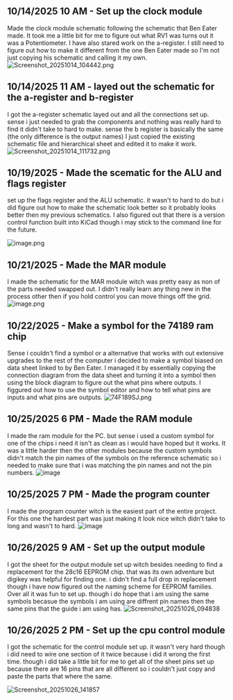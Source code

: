 <!--
  ===================    !!READ THIS NOTICE!!   ====================
  DO NOT edit this file manually. Your changes WILL BE OVERWRITTEN!
  This journal is auto generated and updated by Hack Club Blueprint.
  To edit this file, please edit your journal entries on Blueprint.
  ==================================================================
-->

## 10/14/2025 10 AM - Set up the clock module  

Made the clock module schematic following the schematic that Ben Eater made. It took me a little bit for me to figure out what RV1 was turns out it was a Potentiometer. I have also stared work on the a-register. I still need to figure out how to make it different from the one Ben Eater made so I'm not just copying his schematic and calling it my own. ![Screenshot_20251014_104442.png](https://blueprint.hackclub.com/user-attachments/blobs/proxy/eyJfcmFpbHMiOnsiZGF0YSI6MjIwMywicHVyIjoiYmxvYl9pZCJ9fQ==--0414950fb8ee1dacb4ae17ba9ccf1d42f8d0abc1/Screenshot_20251014_104442.png)  

## 10/14/2025 11 AM - layed out the schematic for the a-register and b-register  

I got the a-register schematic layed out and all the connections set up. sense i just needed to grab the components and nothing was really hard to find it didn't take to hard to make. sense the b register is basically the same (the only difference is the output names) I just copied the existing schematic file and hierarchical sheet and edited it to make it work.
![Screenshot_20251014_111732.png](https://blueprint.hackclub.com/user-attachments/blobs/proxy/eyJfcmFpbHMiOnsiZGF0YSI6MjIxMywicHVyIjoiYmxvYl9pZCJ9fQ==--503a58eb351ad3e66d941f6c948d3f7b6ec3daad/Screenshot_20251014_111732.png)  

## 10/19/2025 - Made the scematic for the ALU and flags register  

set up the flags register and the ALU schematic. it wasn't to hard to do but i did figure out how to make the schematic look better so it probably looks better then my previous schematics. I also figured out that there is a version control function built into KiCad though i may stick to the command line for the future.

![image.png](https://blueprint.hackclub.com/user-attachments/blobs/proxy/eyJfcmFpbHMiOnsiZGF0YSI6MzU0MCwicHVyIjoiYmxvYl9pZCJ9fQ==--edb4d5dab8a4c14b641bf7c07b2b16b2de5177f0/image.png)
  

## 10/21/2025 - Made the MAR module  

I made the schematic for the MAR module witch was pretty easy as non of the parts needed swapped out. I didn't really learn any thing new in the process other then if you hold control you can move things off the grid.
![image.png](https://blueprint.hackclub.com/user-attachments/blobs/proxy/eyJfcmFpbHMiOnsiZGF0YSI6NDI2MiwicHVyIjoiYmxvYl9pZCJ9fQ==--aeb01d592da6778ed581c8fa601a26a26e73ff8c/image.png)
  

## 10/22/2025 - Make a symbol for the 74189 ram chip  

Sense i couldn't find a symbol or a alternative that works with out extensive upgrades to the rest of the computer i decided to make a symbol biased on data sheet linked to by Ben Eater.
I managed it by essentially copying the connection diagram from the data sheet and turning it into a symbol then using the block diagram to figure out the what pins where outputs.
I figgured out how to use the symbol editor and how to tell what pins are inputs and what pins are outputs.
![74F189SJ.png](https://blueprint.hackclub.com/user-attachments/blobs/proxy/eyJfcmFpbHMiOnsiZGF0YSI6NDUwNCwicHVyIjoiYmxvYl9pZCJ9fQ==--89dc7ce9dd2e05fb48278ff53f9645d6629169de/74F189SJ.png)
  

## 10/25/2025 6 PM - Made the RAM module  

I made the ram module for the PC. but sense i used a custom symbol for one of the chips i need it isn't as clean as i would have hoped but it works.
It was a little harder then the other modules because the custom symbols didn't match the pin names of the symbols on the reference schematic so i needed to make sure that i was matching the pin names and not the pin numbers.
![image](https://blueprint.hackclub.com/user-attachments/blobs/proxy/eyJfcmFpbHMiOnsiZGF0YSI6NTU3OCwicHVyIjoiYmxvYl9pZCJ9fQ==--4c8a7bb9ea4240db2bd383e1365923daa1d4a5b4/image.png)
  

## 10/25/2025 7 PM - Made the program counter  

I made the program counter witch is the easiest part of the entire project.
For this one the hardest part was just making it look nice witch didn't take to long and wasn't to hard.
![image](https://blueprint.hackclub.com/user-attachments/blobs/proxy/eyJfcmFpbHMiOnsiZGF0YSI6NTU5MCwicHVyIjoiYmxvYl9pZCJ9fQ==--e1c7f8e157e568a6c55bc22d35b344b7e8bc2961/image.png)
  

## 10/26/2025 9 AM - Set up the output module  

I got the sheet for the output module set up witch besides needing to find a replacement for the 28c16 EEPROM chip. that was its own adventure but digikey was helpful for finding one. i didn't find a full drop in replacement though i have now figured out the naming scheme for EEPROM families.
Over all it was fun to set up. though i do hope that i am using the same symbols becasue the symbols i am using are diffrent pin names then the same pins that the guide i am using has.
![Screenshot_20251026_094838](https://blueprint.hackclub.com/user-attachments/blobs/proxy/eyJfcmFpbHMiOnsiZGF0YSI6NTcyNiwicHVyIjoiYmxvYl9pZCJ9fQ==--ae14a156a6b09cfb8b7e9824d63d31abab7683c3/Screenshot_20251026_094838.png)
  

## 10/26/2025 2 PM - Set up the cpu control module  

I got the schematic for the control module set up. it wasn't very hard though i did need to wire one section of it twice because i did it wrong the first time. though i did take a little bit for me to get all of the sheet pins set up because there are 16 pins that are all different so i couldn't just copy and paste the parts that where the same.

![Screenshot_20251026_141857](https://blueprint.hackclub.com/user-attachments/blobs/proxy/eyJfcmFpbHMiOnsiZGF0YSI6NTc3NCwicHVyIjoiYmxvYl9pZCJ9fQ==--2be6deb95108e0b35235c309998a77805527b797/Screenshot_20251026_141857.png)
  

